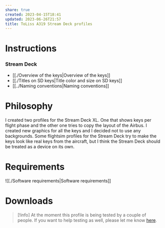 ```yaml
---
share: true
created: 2023-04-15T18:41
updated: 2023-06-26T21:57
title: ToLiss A319 Stream Deck profiles
---
```

# Instructions
### Stream Deck
- [[./Overview of the keys|Overview of the keys]]
- [[./Titles on SD keys|Title color and size on SD keys]]
- [[../Naming conventions|Naming conventions]]

# Philosophy
I created two profiles for the Stream Deck XL. One that shows keys per flight phase and the other one tries to copy the layout of the Airbus.
I created new graphics for all the keys and I decided not to use any backgrounds. Some flightsim profiles for the Stream Deck try to make the keys look like real keys from the aircraft, but I think the Stream Deck should be treated as a device on its own.

# Requirements
![[./Software requirements|Software requirements]]

# Downloads
>[!info]
At the moment this profile is being tested by a couple of people. If you want to help testing as well, please let me know [here](https://forums.x-plane.org/index.php?/forums/topic/286132-toliss-a3xx-stream-deck-plus-wip/).
